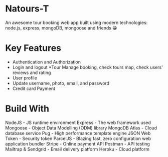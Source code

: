 # Natours-T
 An awesome tour booking web app built using modern technologies: node.js, express, mongoDB, mongoose and friends 😁
# Key Features
* Authentication and Authorization
* Login and logout
*Tour Manage booking, check tours map, check users' reviews and rating
* User profile
* Update username, photo, email, and password
* Credit card Payment
# Build With
NodeJS - JS runtime environment
Express - The web framework used
Mongoose - Object Data Modelling (ODM) library
MongoDB Atlas - Cloud database service
Pug - High performance template engine
JSON Web Token - Security token
ParcelJS - Blazing fast, zero configuration web application bundler
Stripe - Online payment API
Postman - API testing
Mailtrap & Sendgrid - Email delivery platform
Heroku - Cloud platform
